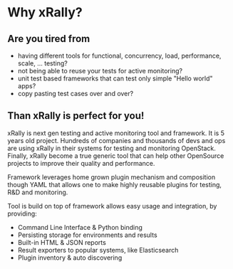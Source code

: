 # Why xRally?

## Are you tired from

- having different tools for functional, concurrency, load, performance, scale, ... testing?
- not being able to reuse your tests for active monitoring?
- unit test based frameworks that can test only simple "Hello world" apps?
- copy pasting test cases over and over?

## Than xRally is perfect for you!

xRally is next gen testing and active monitoring tool and framework. It is 5 years old project. Hundreds of companies and thousands of devs and ops are using xRally in their systems for testing and monitoring OpenStack. Finally, xRally become a true generic tool that can help other OpenSource projects to improve their quality and performance.

Framework leverages home grown plugin mechanism and composition though YAML that allows one to make highly reusable plugins for testing, R&D and monitoring.

Tool is build on top of framework allows easy usage and integration, by providing:

- Command Line Interface & Python binding
- Persisting storage for environments and results
- Built-in HTML & JSON reports
- Result exporters to popular systems, like Elasticsearch
- Plugin inventory & auto discovering

